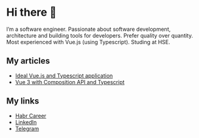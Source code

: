 # Hi there 👋

I’m a software engineer. Passionate about software development, architecture and building tools for developers. Prefer quality over quantity. Most experienced with Vue.js (using Typescript).
Studing at HSE.

<!--
**sadfsdfdsa/sadfsdfdsa** is a ✨ _special_ ✨ repository because its `README.md` (this file) appears on your GitHub profile.

Here are some ideas to get you started:

- 🔭 I’m currently working on ...
- 🌱 I’m currently learning ...
- 👯 I’m looking to collaborate on ...
- 🤔 I’m looking for help with ...
- 💬 Ask me about ...
- 📫 How to reach me: ...
- 😄 Pronouns: ...
- ⚡ Fun fact: ...
-->

## My articles

* [Ideal Vue.js and Typescript application](https://habr.com/ru/post/540798/)
* [Vue 3 with Composition API and Typescript](https://habr.com/ru/post/557928/)

## My links

* [Habr Career](https://career.habr.com/karanarqq)
* [LinkedIn](https://www.linkedin.com/in/karanarqq/)
* [Telegram](https://t.me/karanarqq)
